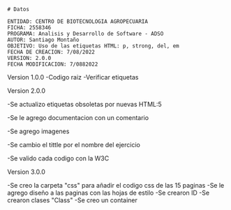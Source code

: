     # Datos
    
    ENTIDAD: CENTRO DE BIOTECNOLOGIA AGROPECUARIA
    FICHA: 2558346
    PROGRAMA: Analisis y Desarrollo de Software - ADSO
    AUTOR: Santiago Montaño 
    OBJETIVO: Uso de las etiquetas HTML: p, strong, del, em
    FECHA DE CREACION: 7/08/2022
    VERSION: 2.0.0
    FECHA MODIFICACION: 7/0882022
    
   Version 1.0.0
   -Codigo raiz
   -Verificar etiquetas
   
   Version 2.0.0
   
   -Se actualizo etiquetas obsoletas por nuevas HTML:5
   
   -Se le agrego documentacion con un comentario 
   
   -Se agrego imagenes
   
   -Se cambio el tittle por el nombre del ejercicio
   
   -Se valido cada codigo con la W3C
   
   Version 3.0.0
   
  -Se creo la carpeta "css" para añadir el codigo css de las 15 paginas
  -Se le agrego diseño a las paginas con las hojas de estilo
  -Se crearon ID
  -Se crearon clases "Class"
  -Se creo un container 

